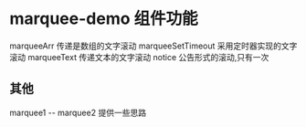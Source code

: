 # marquee-demo 组件功能

marqueeArr 传递是数组的文字滚动
marqueeSetTimeout 采用定时器实现的文字滚动
marqueeText 传递文本的文字滚动
notice  公告形式的滚动,只有一次


## 其他
marquee1 -- marquee2 提供一些思路
